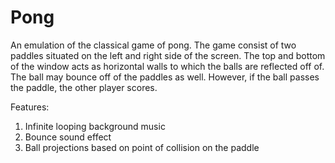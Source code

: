 # Pong
An emulation of the classical game of pong. The game consist of two paddles situated on the left and right side
of the screen. The top and bottom of the window acts as horizontal walls to which the balls are reflected off of. The
ball may bounce off of the paddles as well. However, if the ball passes the paddle, the other player scores.

Features:
1. Infinite looping background music
2. Bounce sound effect
3. Ball projections based on point of collision on the paddle
